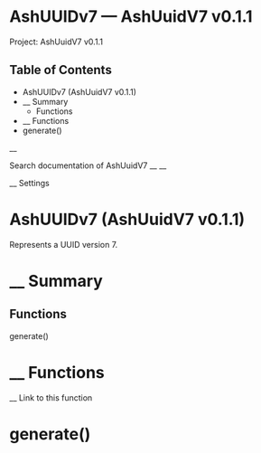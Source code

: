# AshUUIDv7 — AshUuidV7 v0.1.1

Project: AshUuidV7 v0.1.1

## Table of Contents

- AshUUIDv7 (AshUuidV7 v0.1.1)
- __ Summary
  - Functions
- __ Functions
- generate()

__

Search documentation of AshUuidV7 __ __

__ Settings

#  AshUUIDv7 (AshUuidV7 v0.1.1)

Represents a UUID version 7.

#  __ Summary

##  Functions

generate()

#  __ Functions

__ Link to this function

# generate()
